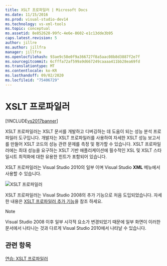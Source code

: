 ```yaml
---
title: XSLT 프로파일러 | Microsoft Docs
ms.date: 11/15/2016
ms.prod: visual-studio-dev14
ms.technology: vs-xml-tools
ms.topic: conceptual
ms.assetid: 8e852628-99fc-4e6e-8602-e1c13dde3b95
caps.latest.revision: 5
author: jillre
ms.author: jillfra
manager: jillfra
ms.openlocfilehash: 93ae9c58e0f9a366727f8a5aac08b8d3887f2e7f
ms.sourcegitcommit: 6cfffa72af599a9d667249caaaa411bb28ea69fd
ms.translationtype: MT
ms.contentlocale: ko-KR
ms.lasthandoff: 09/02/2020
ms.locfileid: "75406729"
---
```

# <a name="xslt-profiler"></a>XSLT 프로파일러
[!INCLUDE[vs2017banner](../includes/vs2017banner.md)]

XSLT 프로파일러는 XSLT 문서를 개발하고 디버깅하는 데 도움이 되는 성능 분석 프로파일러 도구입니다. 개발자는 XSLT 프로파일러를 사용하여 자세한 XSLT 성능 보고서를 만들어 XSLT 코드의 성능 관련 문제를 측정 및 평가할 수 있습니다. XSLT 프로파일러에는 최대 성능을 요구하는 XSLT 기반 애플리케이션에 필수적인 XSL 및 XSLT 스타일시트 최적화에 대한 유용한 힌트가 포함되어 있습니다.

 XSLT 프로파일러는 Visual Studio 2010의 일부 이며 Visual Studio **XML** 메뉴에서 사용할 수 있습니다.

 ![XSLT 프로파일러](../xml-tools/media/xsltprofilermenu.gif "XSLTProfilerMenu")

 XSLT 프로파일러는 Visual Studio 2008의 추가 기능으로 처음 도입되었습니다. 자세한 내용은 [XSLT 프로파일러 추가 기능](https://marketplace.visualstudio.com/items?itemName=SinanUssakli-MSFT.XSLTProfilerAddin)을 참조 하세요.

> [!NOTE]
> Visual Studio 2008 이후 일부 시각적 요소가 변경되었기 때문에 일부 화면이 이러한 문서에서 나타나는 것과 다르게 Visual Studio 2010에서 나타날 수 있습니다.

## <a name="see-also"></a>관련 항목
 [연습: XSLT 프로파일러](../xml-tools/walkthrough-xslt-profiler.md)
